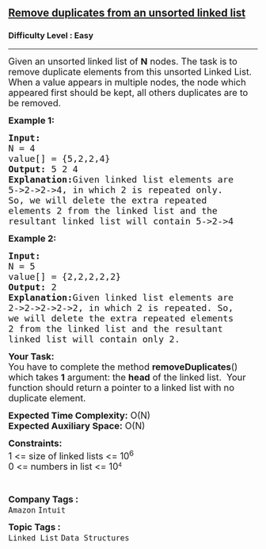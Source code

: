 <h2><a href="https://www.geeksforgeeks.org/problems/remove-duplicates-from-an-unsorted-linked-list/0">Remove duplicates from an unsorted linked list</a></h2><h3>Difficulty Level : Easy</h3><hr><div class="problems_problem_content__Xm_eO"><p><span style="font-size: 18px;">Given an unsorted linked list of <strong>N</strong> nodes. The task is to remove duplicate&nbsp;elements from this&nbsp;unsorted Linked List. When a value appears in multiple nodes, the node which appeared first should be kept, all others duplicates are to be removed.</span></p>
<p><span style="font-size: 18px;"><strong>Example 1:</strong></span></p>
<pre><span style="font-size: 18px;"><strong>Input:
</strong>N = 4
value[] = {5,2,2,4}
<strong>Output: </strong>5 2 4<strong>
Explanation:</strong>Given linked list elements are
5-&gt;2-&gt;2-&gt;4, in which 2 is repeated only.
So, we will delete the extra repeated
elements 2 from the linked list and the
resultant linked list will contain 5-&gt;2-&gt;4</span>
</pre>
<p><span style="font-size: 18px;"><strong>Example 2:</strong></span></p>
<pre><span style="font-size: 18px;"><strong>Input:
</strong>N = 5
value[] = {2,2,2,2,2}
<strong>Output: </strong>2<strong>
Explanation:</strong>Given linked list elements are
2-&gt;2-&gt;2-&gt;2-&gt;2, in which 2 is repeated. So,
we will delete the extra repeated elements
2 from the linked list and the resultant
linked list will contain only 2.</span></pre>
<p><span style="font-size: 18px;"><strong>Your Task:</strong><br>You have to complete the method&nbsp;<strong>removeDuplicates</strong>() which takes <strong>1</strong>&nbsp;argument: the <strong>head</strong> of the linked list. &nbsp;Your function should&nbsp;return a pointer to a linked list with no duplicate element.</span></p>
<p><span style="font-size: 18px;"><strong>Expected Time Complexity:</strong>&nbsp;O(N)<br><strong>Expected Auxiliary Space:</strong>&nbsp;O(N)</span></p>
<p><span style="font-size: 18px;"><strong>Constraints:</strong><br>1 &lt;= size of linked lists &lt;= 10<sup>6</sup></span><br><span style="font-size: 18px;">0 &lt;= numbers in list &lt;= 10</span><sup>4</sup></p>
<p>&nbsp;</p></div><p><span style=font-size:18px><strong>Company Tags : </strong><br><code>Amazon</code>&nbsp;<code>Intuit</code>&nbsp;<br><p><span style=font-size:18px><strong>Topic Tags : </strong><br><code>Linked List</code>&nbsp;<code>Data Structures</code>&nbsp;